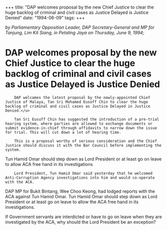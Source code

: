 +++ 
title: "DAP welcomes proposal by the new Chief Justice to clear the huge backlog of criminal and civil cases as Justice Delayed is Justice Denied"
date: "1994-06-09"
tags:
+++

_by Parliamentary Opposition Leader, DAP Secretary-General and MP for Tanjung, Lim Kit Siang, in Petaling Jaya on Thursday, June 9, 1994;_

# DAP welcomes proposal by the new Chief Justice to clear the huge backlog of criminal and civil cases as Justice Delayed is Justice Denied

		DAP welcomes the latest proposal by the newly-appointed Chief Justice of Malaya, Tan Sri Mohamed Eusoff Chin to clear the huge backlog of criminal and civil cases as Justice Delayed in Justice Denied.</u>

		Tan Sri Eusuff Chin has suggested the introduction of a pre-trial hearing system, where parties are allowed to exchange documents or submit evidence-in-chief through affidavits to narrow down the issue for trial. This will cut down a lot of hearing time.

		This is a proposal worthy of serious consideration and the Chief Justice should discuss it with the Bar Council before implementing the system.

Tun Hamid Omar should step down as Lord President or at least go on leave to allow ACA free hand in its investigations

		Lord President, Tun Hamid Omar said yesterday that he welcomed Anti-Corruption Agency investigations into him and would co-operate with the ACA.

DAP MP for Bukit Bintang, Wee Choo Keong, had lodged reports with the ACA against Tun Hamid Omar.
Tun Hamid Omar should step down as Lord President or at least go on leave to allow the ACA free hand in its investigations.

If Government servants are interdicted or have to go on leave when they are investigated by the ACA, why should the Lord President be an exception?
 
